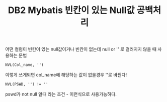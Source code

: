 ﻿---
title: "DB2 Mybatis 빈칸이 있는 Null값 공백처리"
categories: mybatis
comments: true
---

어떤 컬럼이 빈칸이 있는 null값이거나 빈칸이 없는데 null or '' 로 걸러지지 않을 때 사용하는 문법

```
NVL(Col_name, '')
```

이렇게 쓰게되면 col_name에 해당하는 값이 없을경우 ''로 바뀐다!

```
NVL(PSWD, '') != ''
``` 

pswd가 not null 일때 라는 조건 - 이런식으로 사용가능하다.